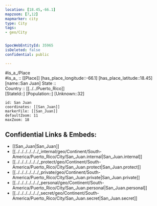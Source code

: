 ```yaml
---
location: [18.45,-66.1] 
mapzoom: [7,12] 
mapmarker: city 
type: City
tags:
- geo/City


SpocWebEntityId: 35965
isDeleted: false
confidential: public

---
```

#is_a_/Place  
#is_a_ :: [[Place]] 
[has_place_longitude::-66.1] 
[has_place_latitude::18.45] 
[name::San Juan] 
State ::  
Country :: [[../../Puerto_Rico]]  
[StateId::] 
[Population::] 
[Unknown::32] 


```leaflet
id: San Juan
coordinates: [[San_Juan]] 
markerFile: [[San_Juan]] 
defaultZoom: 11 
maxZoom: 18
```


## Confidential Links & Embeds: 
- [[San_Juan|San_Juan]] 
- [[../../../../../../_internal/geo/Continent/South-America/Puerto_Rico/City/San_Juan.internal|San_Juan.internal]] 
- [[../../../../../../_protect/geo/Continent/South-America/Puerto_Rico/City/San_Juan.protect|San_Juan.protect]] 
- [[../../../../../../_private/geo/Continent/South-America/Puerto_Rico/City/San_Juan.private|San_Juan.private]] 
- [[../../../../../../_personal/geo/Continent/South-America/Puerto_Rico/City/San_Juan.personal|San_Juan.personal]] 
- [[../../../../../../_secret/geo/Continent/South-America/Puerto_Rico/City/San_Juan.secret|San_Juan.secret]] 

